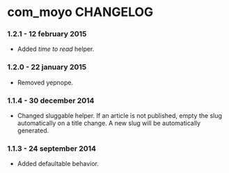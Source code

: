 # com_moyo CHANGELOG### 1.2.1 - 12 february 2015* Added *time to read* helper.### 1.2.0 - 22 january 2015* Removed yepnope.### 1.1.4 - 30 december 2014* Changed sluggable helper. If an article is not published, empty the slug automatically on a title change. A new slug will be automatically generated.### 1.1.3 - 24 september 2014* Added defaultable behavior.